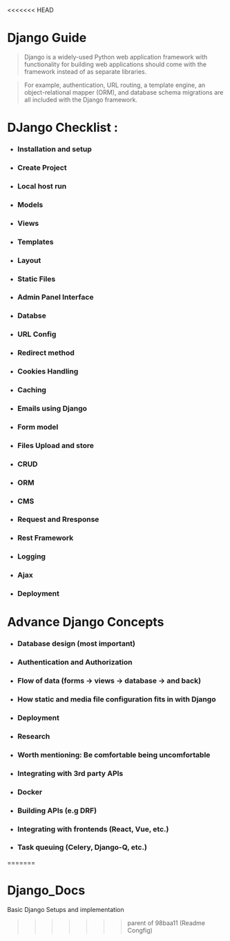<<<<<<< HEAD
# Django Guide

> Django is a widely-used Python web application framework with functionality for building web applications should come with the framework instead of as separate libraries.

>For example, authentication, URL routing, a template engine, an object-relational mapper (ORM), and database schema migrations are all included with the Django framework.

# DJango Checklist :

- ### Installation and setup

- ### Create Project

- ### Local host run

- ### Models

- ### Views

- ### Templates

- ### Layout

- ### Static Files

- ### Admin Panel Interface

- ### Databse

- ### URL Config

- ### Redirect method

- ### Cookies Handling

- ### Caching

- ### Emails using Django

- ### Form model

- ### Files Upload and store

- ### CRUD

- ### ORM

- ### CMS

- ### Request and Rresponse

- ### Rest Framework

- ### Logging

- ### Ajax

- ### Deployment


# Advance Django Concepts

- ### Database design (most important)
- ### Authentication and Authorization
- ### Flow of data (forms → views → database → and back)
- ### How static and media file configuration fits in with Django
- ### Deployment
- ### Research
- ### Worth mentioning: Be comfortable being uncomfortable


- ### Integrating with 3rd party APIs
- ### Docker
- ### Building APIs (e.g DRF)
- ### Integrating with frontends (React, Vue, etc.)
- ### Task queuing (Celery, Django-Q, etc.)
=======
# Django_Docs
Basic Django Setups and implementation
>>>>>>> parent of 98baa11 (Readme Congfig)
